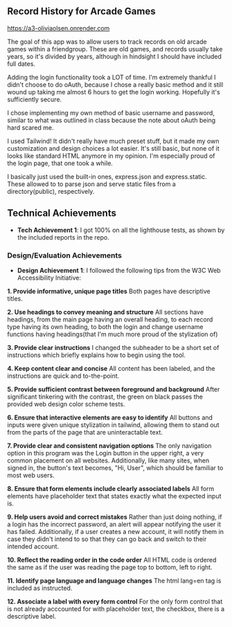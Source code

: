 ## Record History for Arcade Games

https://a3-oliviaolsen.onrender.com

The goal of this app was to allow users to track records on old arcade games within a friendgroup. These are old games, and records usually take years, so it's divided by years, although in hindsight I should have included full dates.

Adding the login functionality took a LOT of time. I'm extremely thankful I didn't choose to do oAuth, because I chose a really basic method and it still wound up taking me almost 6 hours to get the login working. Hopefully it's sufficiently secure.

I chose implementing my own method of basic username and password, similar to what was outlined in class because the note about oAuth being hard scared me.

I used Tailwind! It didn't really have much preset stuff, but it made my own customization and design choices a lot easier. It's still basic, but none of it looks like standard HTML anymore in my opinion. I'm especially proud of the login page, that one took a while.

I basically just used the built-in ones, express.json and express.static. These allowed to to parse json and serve static files from a directory(public), respectively.

## Technical Achievements
- **Tech Achievement 1**: I got 100% on all the lighthouse tests, as shown by the included reports in the repo.

### Design/Evaluation Achievements
- **Design Achievement 1**: I followed the following tips from the W3C Web Accessibility Initiative:
  
**1. Provide informative, unique page titles**
Both pages have descriptive titles.

**2. Use headings to convey meaning and structure**
All sections have headings, from the main page having an overall heading, to each record type having its own heading, to both the login and change username functions having headings(that I'm much more proud of the stylization of)

**3. Provide clear instructions**
I changed the subheader to be a short set of instructions which briefly explains how to begin using the tool.

**4. Keep content clear and concise**
All content has been labeled, and the instructions are quick and to-the-point.

**5. Provide sufficient contrast between foreground and background**
After significant tinkering with the contrast, the green on black passes the provided web design color scheme tests.

**6. Ensure that interactive elements are easy to identify**
All buttons and inputs were given unique stylization in tailwind, allowing them to stand out from the parts of the page that are uninteractable text.

**7. Provide clear and consistent navigation options**
The only navigation option in this program was the Login button in the upper right, a very common placement on all websites. Additionally, like many sites, when signed in, the button's text becomes, "Hi, User", which should be familiar to most web users.

**8. Ensure that form elements include clearly associated labels**
All form elements have placeholder text that states exactly what the expected input is.

**9. Help users avoid and correct mistakes**
Rather than just doing nothing, if a login has the incorrect password, an alert will appear notifying the user it has failed. Additionally, if a user creates a new account, it will notify them in case they didn't intend to so that they can go back and switch to their intended account.

**10. Reflect the reading order in the code order**
All HTML code is ordered the same as if the user was reading the page top to bottom, left to right.

**11. Identify page language and language changes**
The html lang=en tag is included as instructed.

**12. Associate a label with every form control**
For the only form control that is not already acccounted for with placeholder text, the checkbox, there is a descriptive label.
